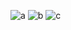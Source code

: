 ![a](https://github.com/ErdemEcenur/Full-Responsive-Bootstrap-Project/assets/159720492/fe929e8f-09f0-47f9-a47f-493bf72e3a26)
![b](https://github.com/ErdemEcenur/Full-Responsive-Bootstrap-Project/assets/159720492/b6ac7273-4710-4b91-9e7b-fd7105313ad6)
![c](https://github.com/ErdemEcenur/Full-Responsive-Bootstrap-Project/assets/159720492/4419a710-3c7c-42bb-83ff-cfd9aa2abd53)

